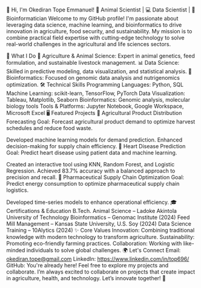👋 Hi, I'm Okediran Tope Emmanuel!
🌱 Animal Scientist | 💻 Data Scientist | 🔬 Bioinformatician
Welcome to my GitHub profile! I'm passionate about leveraging data science, machine learning, and bioinformatics to drive innovation in agriculture, food security, and sustainability. My mission is to combine practical field expertise with cutting-edge technology to solve real-world challenges in the agricultural and life sciences sectors.

🚀 What I Do
🌾 Agriculture & Animal Science: Expert in animal genetics, feed formulation, and sustainable livestock management.
📊 Data Science: Skilled in predictive modeling, data visualization, and statistical analysis.
🔬 Bioinformatics: Focused on genomic data analysis and nutrigenomics optimization.
🛠️ Technical Skills
Programming Languages: Python, SQL
Machine Learning: scikit-learn, TensorFlow, PyTorch
Data Visualization: Tableau, Matplotlib, Seaborn
Bioinformatics: Genomic analysis, molecular biology tools
Tools & Platforms: Jupyter Notebook, Google Workspace, Microsoft Excel
🖥️ Featured Projects
🌟 Agricultural Product Distribution Forecasting
Goal: Forecast agricultural product demand to optimize harvest schedules and reduce food waste.

Developed machine learning models for demand prediction.
Enhanced decision-making for supply chain efficiency.
🌟 Heart Disease Prediction
Goal: Predict heart disease using patient data and machine learning.

Created an interactive tool using KNN, Random Forest, and Logistic Regression.
Achieved 83.7% accuracy with a balanced approach to precision and recall.
🌟 Pharmaceutical Supply Chain Optimization
Goal: Predict energy consumption to optimize pharmaceutical supply chain logistics.

Developed time-series models to enhance operational efficiency.
🎓 Certifications & Education
B.Tech. Animal Science – Ladoke Akintola University of Technology
Bioinformatics – Genomac Institute (2024)
Feed Mill Management – Kansas State University, U.S. Soy (2024)
Data Science Training – 10Alytics (2024)
✨ Core Values
Innovation: Combining traditional knowledge with modern technology to transform agriculture.
Sustainability: Promoting eco-friendly farming practices.
Collaboration: Working with like-minded individuals to solve global challenges.
🌍 Let's Connect
Email: okediran.tope@gmail.com
LinkedIn: https://www.linkedin.com/in/top696/
GitHub: You're already here! Feel free to explore my projects and collaborate.
I’m always excited to collaborate on projects that create impact in agriculture, health, and technology. Let’s innovate together! 🚀
